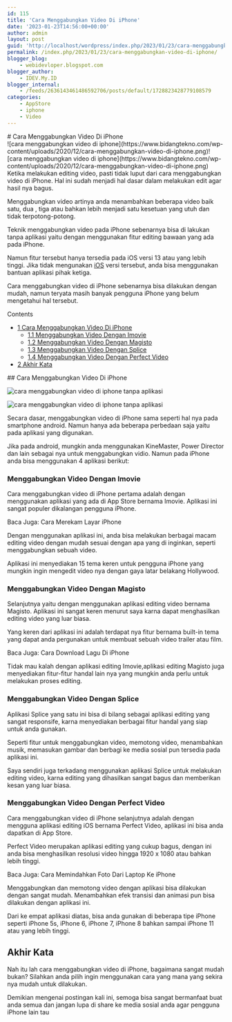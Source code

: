 ```yaml
---
id: 115
title: 'Cara Menggabungkan Video Di iPhone'
date: '2023-01-23T14:56:00+00:00'
author: admin
layout: post
guid: 'http://localhost/wordpress/index.php/2023/01/23/cara-menggabungkan-video-di-iphone/'
permalink: /index.php/2023/01/23/cara-menggabungkan-video-di-iphone/
blogger_blog:
    - webidevloper.blogspot.com
blogger_author:
    - IDEV.My.ID
blogger_internal:
    - /feeds/2636143461486592706/posts/default/1728823428779108579
categories:
    - AppStore
    - iphone
    - Video
---
```


<div><div># Cara Menggabungkan Video Di iPhone

</div> ![cara menggabungkan video di iphone](https://www.bidangtekno.com/wp-content/uploads/2020/12/cara-menggabungkan-video-di-iphone.png)<noscript>![cara menggabungkan video di iphone](https://www.bidangtekno.com/wp-content/uploads/2020/12/cara-menggabungkan-video-di-iphone.png)</noscript>

<article>Ketika melakukan editing video, pasti tidak luput dari cara menggabungkan video di iPhone. Hal ini sudah menjadi hal dasar dalam melakukan edit agar hasil nya bagus.

Menggabungkan video artinya anda menambahkan beberapa video baik satu, dua , tiga atau bahkan lebih menjadi satu kesetuan yang utuh dan tidak terpotong-potong.

Teknik menggabungkan video pada iPhone sebenarnya bisa di lakukan tanpa aplikasi yaitu dengan menggunakan fitur editing bawaan yang ada pada iPhone.

Namun fitur tersebut hanya tersedia pada iOS versi 13 atau yang lebih tinggi. Jika tidak mengunakan [iOS](https://id.wikipedia.org/wiki/IOS) versi tersebut, anda bisa menggunakan bantuan aplikasi pihak ketiga.

Cara menggabungkan video di iPhone sebenarnya bisa dilakukan dengan mudah, namun teryata masih banyak pengguna iPhone yang belum mengetahui hal tersebut.

<div>Contents

- [<span>1</span> Cara Menggabungkan Video Di iPhone](http://webidevloper.blogspot.com/#Cara_Menggabungkan_Video_Di_iPhone)
    - [<span>1.1</span> Menggabungkan Video Dengan Imovie](http://webidevloper.blogspot.com/#Menggabungkan_Video_Dengan_Imovie)
    - [<span>1.2</span> Menggabungkan Video Dengan Magisto](http://webidevloper.blogspot.com/#Menggabungkan_Video_Dengan_Magisto)
    - [<span>1.3</span> Menggabungkan Video Dengan Splice](http://webidevloper.blogspot.com/#Menggabungkan_Video_Dengan_Splice)
    - [<span>1.4</span> Menggabungkan Video Dengan Perfect Video](http://webidevloper.blogspot.com/#Menggabungkan_Video_Dengan_Perfect_Video)
- [<span>2</span> Akhir Kata](http://webidevloper.blogspot.com/#Akhir_Kata)

</div>## <span>Cara Menggabungkan Video Di iPhone</span>

![cara menggabungkan video di iphone tanpa aplikasi](https://www.bidangtekno.com/wp-content/uploads/2020/12/cara-menggabungkan-video-di-iphone-tanpa-aplikasi.jpg)

<noscript>![cara menggabungkan video di iphone tanpa aplikasi](https://www.bidangtekno.com/wp-content/uploads/2020/12/cara-menggabungkan-video-di-iphone-tanpa-aplikasi.jpg)</noscript>

Secara dasar, menggabungkan video di iPhone sama seperti hal nya pada smartphone android. Namun hanya ada beberapa perbedaan saja yaitu pada aplikasi yang digunakan.

Jika pada android, mungkin anda menggunakan KineMaster, Power Director dan lain sebagai nya untuk menggabungkan vidio. Namun pada iPhone anda bisa menggunakan 4 aplikasi berikut:

### <span>Menggabungkan Video Dengan Imovie</span>

Cara menggabungkan video di iPhone pertama adalah dengan menggunakan aplikasi yang ada di App Store bernama Imovie. Aplikasi ini sangat populer dikalangan pengguna iPhone.

Baca Juga: Cara Merekam Layar iPhone

Dengan menggunakan aplikasi ini, anda bisa melakukan berbagai macam editing video dengan mudah sesuai dengan apa yang di inginkan, seperti menggabungkan sebuah video.

Aplikasi ini menyediakan 15 tema keren untuk pengguna iPhone yang mungkin ingin mengedit video nya dengan gaya latar belakang Hollywood.

### <span>Menggabungkan Video Dengan Magisto</span>

Selanjutnya yaitu dengan menggunakan aplikasi editing video bernama Magisto. Aplikasi ini sangat keren menurut saya karna dapat menghasilkan editing video yang luar biasa.

Yang keren dari aplikasi ini adalah terdapat nya fitur bernama built-in tema yang dapat anda pergunakan untuk membuat sebuah video trailer atau film.

Baca Juga: Cara Download Lagu Di iPhone

Tidak mau kalah dengan aplikasi editing Imovie,aplikasi editing Magisto juga menyediakan fitur-fitur handal lain nya yang mungkin anda perlu untuk melakukan proses editing.

### <span>Menggabungkan Video Dengan Splice</span>

Aplikasi Splice yang satu ini bisa di bilang sebagai aplikasi editing yang sangat responsife, karna menyediakan berbagai fitur handal yang siap untuk anda gunakan.

Seperti fitur untuk menggabungkan video, memotong video, menambahkan musik, memasukan gambar dan berbagi ke media sosial pun tersedia pada aplikasi ini.

Saya sendiri juga terkadang menggunakan aplikasi Splice untuk melakukan editing video, karna editing yang dihasilkan sangat bagus dan memberikan kesan yang luar biasa.

### <span>Menggabungkan Video Dengan Perfect Video</span>

Cara menggabungkan video di iPhone selanjutnya adalah dengan mengguna aplikasi editing iOS bernama Perfect Video, aplikasi ini bisa anda dapatkan di App Store.

Perfect Video merupakan aplikasi editing yang cukup bagus, dengan ini anda bisa menghasilkan resolusi video hingga 1920 x 1080 atau bahkan lebih tinggi.

Baca Juga: Cara Memindahkan Foto Dari Laptop Ke iPhone

Menggabungkan dan memotong video dengan aplikasi bisa dilakukan dengan sangat mudah. Menambahkan efek transisi dan animasi pun bisa dilakukan dengan aplikasi ini.

Dari ke empat aplikasi diatas, bisa anda gunakan di beberapa tipe iPhone seperti iPhone 5s, iPhone 6, iPhone 7, iPhone 8 bahkan sampai iPhone 11 atau yang lebih tinggi.

## <span>Akhir Kata</span>

Nah itu lah cara menggabungkan video di iPhone, bagaimana sangat mudah bukan? Silahkan anda pilih ingin menggunakan cara yang mana yang sekira nya mudah untuk dilakukan.

Demikian mengenai postingan kali ini, semoga bisa sangat bermanfaat buat anda semua dan jangan lupa di share ke media sosial anda agar pengguna iPhone lain tau

</article></div>